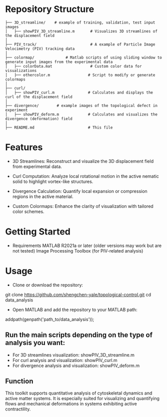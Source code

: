 # Repository Structure

```
├── 3D_streamline/    # example of training, validation, test input images
│   ├── showPIV_3D_streamline.m       # Visualizes 3D streamlines of the displacement field
│
├── PIV_track/                        # A example of Particle Image Velocimetry (PIV) tracking data
│
├── colormap/              # Matlab scripts of using sliding window to generate input images from the experimental data
│   ├── colorData.mat                 # Custom color data for visualizations
│   ├── othercolor.m                 # Script to modify or generate colormaps
│
├── curl/                
│   ├── showPIV_curl.m               # Calculates and displays the curl of the displacement field
│ 
├── divergence/        # example images of the topological defect in experiment
│   ├── showPIV_deform.m             # Calculates and visualizes the divergence (deformation) field
│
├── README.md                        # This file
```


# Features

- 3D Streamlines: Reconstruct and visualize the 3D displacement field from experimental data.

- Curl Computation: Analyze local rotational motion in the active nematic solid to highlight vortex-like structures.

- Divergence Calculation: Quantify local expansion or compression regions in the active material.

- Custom Colormaps: Enhance the clarity of visualization with tailored color schemes.

# Getting Started

- Requirements
MATLAB R2021a or later (older versions may work but are not tested)
Image Processing Toolbox (for PIV-related analysis)

# Usage
- Clone or download the repository:

git clone https://github.com/shengchen-yale/topological-control.git
cd data_analysis

- Open MATLAB and add the repository to your MATLAB path:

addpath(genpath('path_to/data_analysis'));

## Run the main scripts depending on the type of analysis you want:

- For 3D streamlines visualization: showPIV_3D_streamline.m
- For curl analysis and visualization: showPIV_curl.m
- For divergence analysis and visualization: showPIV_deform.m

## Function
This toolkit supports quantitative analysis of cytoskeletal dynamics and active matter systems. It is especially suited for visualizing and quantifying flows and mechanical deformations in systems exhibiting active contractility.
